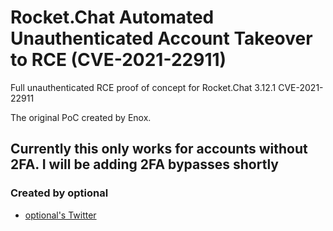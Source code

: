 # Rocket.Chat Automated Unauthenticated Account Takeover to RCE (CVE-2021-22911)
Full unauthenticated RCE proof of concept for Rocket.Chat 3.12.1 CVE-2021-22911

The original PoC created by Enox.


Currently this only works for accounts without 2FA. I will be adding 2FA bypasses shortly
---
### Created by optional
- [optional's Twitter](https://twitter.com/optionalctf)
